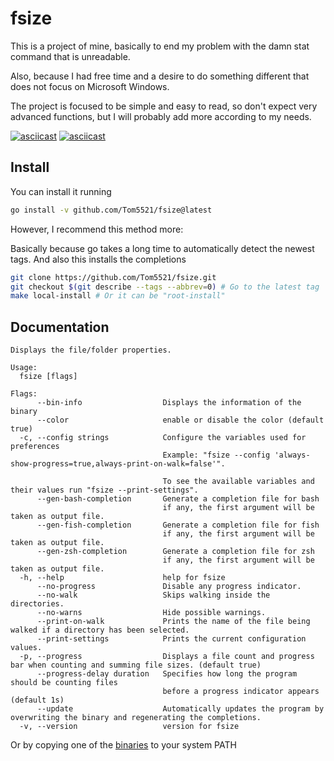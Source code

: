 # fsize

This is a project of mine, basically to end my problem with
the damn stat command that is unreadable.

Also, because I had free time and a desire to do something different
that does not focus on Microsoft Windows.

The project is focused to be simple and easy to read,
so don't expect very advanced functions, but I will probably
add more according to my needs.

[![asciicast](https://asciinema.org/a/746274.svg)](https://asciinema.org/a/746274)
[![asciicast](https://asciinema.org/a/746271.svg)](https://asciinema.org/a/746271)

## Install

You can install it running

```bash
go install -v github.com/Tom5521/fsize@latest
```

However, I recommend this method more:

Basically because go takes a long time to automatically detect the newest tags.
And also this installs the completions

```bash
git clone https://github.com/Tom5521/fsize.git
git checkout $(git describe --tags --abbrev=0) # Go to the latest tag
make local-install # Or it can be "root-install"
```

## Documentation

```
Displays the file/folder properties.

Usage:
  fsize [flags]

Flags:
      --bin-info                  Displays the information of the binary
      --color                     enable or disable the color (default true)
  -c, --config strings            Configure the variables used for preferences
                                  Example: "fsize --config 'always-show-progress=true,always-print-on-walk=false'".

                                  To see the available variables and their values run "fsize --print-settings".
      --gen-bash-completion       Generate a completion file for bash
                                  if any, the first argument will be taken as output file.
      --gen-fish-completion       Generate a completion file for fish
                                  if any, the first argument will be taken as output file.
      --gen-zsh-completion        Generate a completion file for zsh
                                  if any, the first argument will be taken as output file.
  -h, --help                      help for fsize
      --no-progress               Disable any progress indicator.
      --no-walk                   Skips walking inside the directories.
      --no-warns                  Hide possible warnings.
      --print-on-walk             Prints the name of the file being walked if a directory has been selected.
      --print-settings            Prints the current configuration values.
  -p, --progress                  Displays a file count and progress bar when counting and summing file sizes. (default true)
      --progress-delay duration   Specifies how long the program should be counting files
                                  before a progress indicator appears (default 1s)
      --update                    Automatically updates the program by overwriting the binary and regenerating the completions.
  -v, --version                   version for fsize
```

Or by copying one of the
[binaries](https://github.com/Tom5521/fsize/releases/latest) to your system PATH
